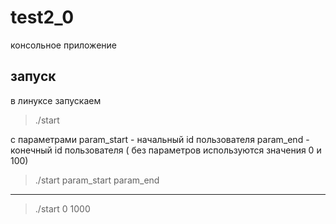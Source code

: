 # test2_0 
консольное приложение

## запуск
в линуксе запускаем

> ./start 

с параметрами 
param_start  - начальный id пользователя
param_end - конечный id пользователя
( без параметров используются значения 0 и 100)

> ./start param_start param_end
---
> ./start 0 1000